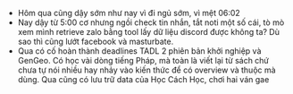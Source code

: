 - Hôm qua cũng dậy sớm như nay vì đi ngủ sớm, vì mệt 06:02
- Nay dậy từ 5:00 cơ nhưng ngồi check tin nhắn, tắt noti một số cái, tò mò xem mình retrieve zalo bằng tool lấy dữ liệu discord được không ta? Dù sao thì cũng lướt facebook và masturbate.
- Qua có cố hoàn thành deadlines TADL 2 phiên bản khởi nghiệp và GenGeo. Có học vài dòng tiếng Pháp, mà toàn là viết lại từ sách chứ chưa tự nói nhiều hay nhảy vào kiến thức để có overview và thuộc mà dùng. Qua cũng có lưu trữ data của Học Cách Học, chơi hai ván gae